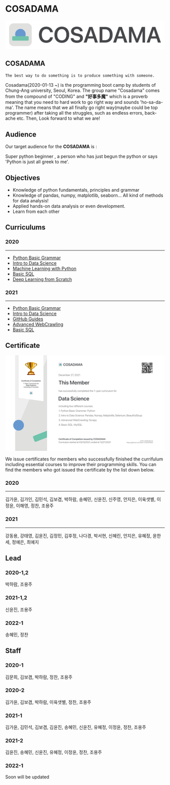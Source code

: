 # COSADAMA

![cosadama](./profile/contents/logo_long_2021.png)

## COSADAMA

```
The best way to do something is to produce something with someone.
```

Cosadama(2020-01-13 ~) is the programming boot camp by students of Chung-Ang university, Seoul, Korea. The group name "Cosadama" comes from the compound of  "CODING" and **"好事多魔"** which is a proverb meaning that you need to hard work to go right way and sounds 'ho-sa-da-ma'. The name means that we all finally go right way(maybe could be top programmer) after taking all the struggles, such as endless errors, back-ache etc. Then, Look forward to what we are!

## Audience

Our target audience for the __COSADAMA__ is :

Super python beginner , a person who has just begun the python or says 'Python is just all greek to me'.

## Objectives
- Knowledge of python fundamentals, principles and grammar
- Knowledge of pandas, numpy, matplotlib, seaborn... All kind of methods for data analysis!
- Applied hands-on data analysis or even development.
- Learn from each other

## Curriculums
### 2020
---
- [Python Basic Grammar]()
- [Intro to Data Science]()
- [Machine Learning with Python]()
- [Basic SQL]()
- [Deep Learning from Scratch]()
### 2021
---
- [Python Basic Grammar](https://github.com/Team-COSADAMA/2021-Curriculum/tree/main/Python-Basic-Grammar)
- [Intro to Data Science](https://github.com/Team-COSADAMA/2021-Curriculum/tree/main/Intro-to-Data-Science)
- [GitHub Guides](https://github.com/Team-COSADAMA/2021-Curriculum/tree/main/GitHub-Guides)
- [Advanced WebCrawling](https://github.com/Team-COSADAMA/2021-Curriculum/tree/main/Advanced-WebCrawling)
- [Basic SQL](https://github.com/Team-COSADAMA/2021-Curriculum/tree/main/Basic-SQL)
## Certificate
![Certificate for 2021 Members](./profile/contents/Certificate_members_cosadama.png)

We issue certificates for members who successfully finished the currifulum including essential courses to improve their programming skills. You can find the members who got issued the certificate by the list down below.

### 2020
---
김가윤, 김가인, 김민석, 김보겸, 박하람, 송혜민, 신윤진, 신주영, 안지은, 이육샛별, 이정윤, 이해영, 정찬, 조용주

### 2021
---
강동용, 강태영, 김윤진, 김정민, 김후정, 나다경, 박서현, 신혜린, 안지은, 유혜정, 윤한세, 정예은, 최예지

## Lead
### 2020-1,2

박하람, 조용주
### 2021-1,2

신윤진, 조용주
### 2022-1

송혜민, 정찬

## Staff
### 2020-1

김문희, 김보겸, 박하람, 정찬, 조용주
### 2020-2

김가윤, 김보겸, 박하람, 이육샛별, 정찬, 조용주
### 2021-1

김가윤, 김민석, 김보겸, 김윤진, 송혜민, 신윤진, 유혜정, 이정윤, 정찬, 조용주
### 2021-2

김윤진, 송혜민, 신윤진, 유혜정, 이정윤, 정찬, 조용주
### 2022-1

Soon will be updated